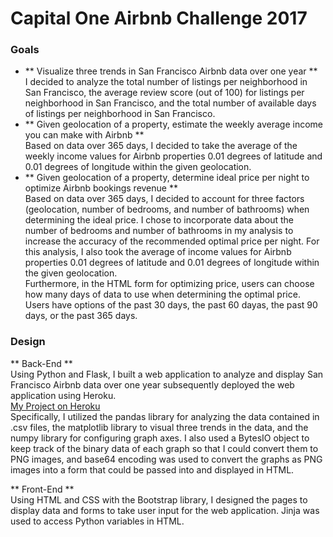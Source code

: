 # Capital One Airbnb Challenge 2017 #

### Goals ###  
* ** Visualize three trends in San Francisco Airbnb data over one year **  
I decided to analyze the total number of listings per neighborhood in San Francisco, the average review score (out of 100) for listings per neighborhood in San Francisco, and the total number of available days of listings per neighborhood in San Francisco.  
* ** Given geolocation of a property, estimate the weekly average income you can make with Airbnb **  
Based on data over 365 days, I decided to take the average of the weekly income values for Airbnb properties 0.01 degrees of latitude and 0.01 degrees of longitude within the given geolocation.  
* ** Given geolocation of a property, determine ideal price per night to optimize Airbnb bookings revenue **  
Based on data over 365 days, I decided to account for three factors (geolocation, number of bedrooms, and number of bathrooms) when determining the ideal price. I chose to incorporate data about the number of bedrooms and number of bathrooms in my analysis to increase the accuracy of the recommended optimal price per night. For this analysis, I also took the average of income values for Airbnb properties 0.01 degrees of latitude and 0.01 degrees of longitude within the given geolocation.  
Furthermore, in the HTML form for optimizing price, users can choose how many days of data to use when determining the optimal price. Users have options of the past 30 days, the past 60 dayas, the past 90 days, or the past 365 days.  
  
### Design ###  
** Back-End **  
Using Python and Flask, I built a web application to analyze and display San Francisco Airbnb data over one year subsequently deployed the web application using Heroku.  
[My Project on Heroku](https://guarded-tor-54790.herokuapp.com/)  
Specifically, I utilized the pandas library for analyzing the data contained in .csv files, the matplotlib library to visual three trends in the data, and the numpy library for configuring graph axes. I also used a BytesIO object to keep track of the binary data of each graph so that I could convert them to PNG images, and base64 encoding was used to convert the graphs as PNG images into a form that could be passed into and displayed in HTML.  
  
** Front-End **  
Using HTML and CSS with the Bootstrap library, I designed the pages to display data and forms to take user input for the web application. Jinja was used to access Python variables in HTML.  

